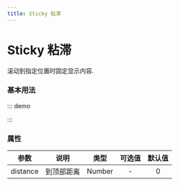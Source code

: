 ```yaml
---
title: Sticky 粘滞
---
```


# Sticky 粘滞
滚动到指定位置时固定显示内容.
### 基本用法
::: demo

<template>
    <v-sticky :distance="100">
     <div class="block">
        Sticky me
     </div>  
    </v-sticky>
    <p>content</p>
    <p>content</p>
    <p>content</p>
    <p>content</p>
     <p>content</p>
     <p>content</p>
     <p>content</p>
     <p>content</p>
</template>

<script>
import vSticky from '../../src/sticky/sticky'
export default {
    components: {
        vSticky
    }
}
</script>
<style lang="scss">
    .block {
        text-align:center;
        line-height:50px;
        color:#fff;
        background:#2d8cf0;
        border-radius:4px;
    }
</style>
:::
### 属性
| 参数 | 说明 | 类型 | 可选值 | 默认值 |
| :---: | :----: | :----: | :----: | :----: |
| distance | 到顶部距离 | Number | - | 0 |